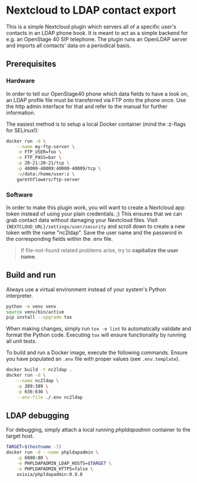 # Nextcloud to LDAP contact export

This is a simple Nextcloud plugin which servers all of a specific user's
contacts in an LDAP phone book.
It is meant to act as a simple backend for e.g. an OpenStage 40 SIP telephone.
The plugin runs an OpenLDAP server and imports all contacts' data on a
periodical basis.

## Prerequisites

### Hardware

In order to tell our OpenStage40 phone which data fields to have a look on, an
LDAP profile file must be transferred via FTP onto the phone once. Use the http
admin interface for that and refer to the manual for further information.

The easiest method is to setup a local Docker container (mind the :z-flags for
SELinux!):

```sh
docker run -d \
    --name my-ftp-server \
    -e FTP_USER=foo \
    -e FTP_PASS=bar \
    -p 20-21:20-21/tcp \
    -p 40000-40009:40000-40009/tcp \
    -v/data:/home/user:z \
    garethflowers/ftp-server
```

### Software

In order to make this plugin work, you will want to create a Nextcloud app token
instead of using your plain credentials. ;)
This ensures that we can grab contact data without damaging your Nextcloud
files. Visit `{NEXTCLOUD_URL}/settings/user/security` and scroll down to create
a new token with the name "nc2ldap". Save the user name and the password in the
corresponding fields within the .env file.

> If file-not-found related problems arise, try to **capitalize the user name**.

## Build and run

Always use a virtual environment instead of your system's Python interpreter.

```sh
python -m venv venv
source venv/bin/active
pip install --upgrade tox
```

When making changes, simply run `tox -e lint` to automatically validate and
format the Python code. Executing `tox` will ensure functionality by running all
unit tests.

To build and run a Docker image, execute the following commands. Ensure you have
populated an `.env` file with proper values (see `.env.template`).

```sh
docker build -t nc2ldap .
docker run -d \
    --name nc2ldap \
    -p 389:389 \
    -p 636:636 \
    --env-file ./.env nc2ldap
```

## LDAP debugging

For debugging, simply attach a local running *phpldapadmin* container to the
target host.

```sh
TARGET=$(hostname -I)
docker run -d --name phpldapadmin \
    -p 6080:80 \
    -e PHPLDAPADMIN_LDAP_HOSTS=$TARGET \
    -e PHPLDAPADMIN_HTTPS=false \
    osixia/phpldapadmin:0.9.0
```
